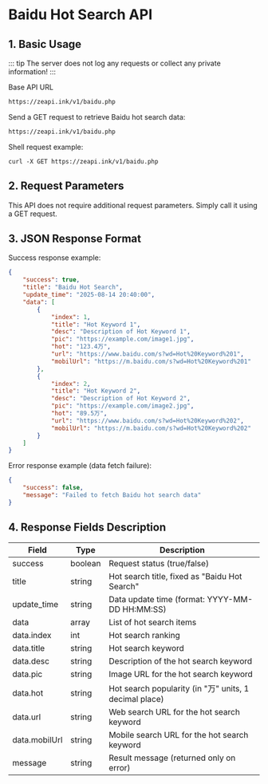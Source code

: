# Baidu Hot Search API

## 1. Basic Usage

::: tip
The server does not log any requests or collect any private information!
:::

Base API URL

```txt
https://zeapi.ink/v1/baidu.php
```

Send a GET request to retrieve Baidu hot search data:

```txt
https://zeapi.ink/v1/baidu.php
```

Shell request example:

```shell
curl -X GET https://zeapi.ink/v1/baidu.php
```

## 2. Request Parameters

This API does not require additional request parameters. Simply call it using a GET request.

## 3. JSON Response Format

Success response example:

```json
{
    "success": true,
    "title": "Baidu Hot Search",
    "update_time": "2025-08-14 20:40:00",
    "data": [
        {
            "index": 1,
            "title": "Hot Keyword 1",
            "desc": "Description of Hot Keyword 1",
            "pic": "https://example.com/image1.jpg",
            "hot": "123.4万",
            "url": "https://www.baidu.com/s?wd=Hot%20Keyword%201",
            "mobilUrl": "https://m.baidu.com/s?wd=Hot%20Keyword%201"
        },
        {
            "index": 2,
            "title": "Hot Keyword 2",
            "desc": "Description of Hot Keyword 2",
            "pic": "https://example.com/image2.jpg",
            "hot": "89.5万",
            "url": "https://www.baidu.com/s?wd=Hot%20Keyword%202",
            "mobilUrl": "https://m.baidu.com/s?wd=Hot%20Keyword%202"
        }
    ]
}
```

Error response example (data fetch failure):

```json
{
    "success": false,
    "message": "Failed to fetch Baidu hot search data"
}
```

## 4. Response Fields Description

| Field         | Type    | Description                                   |
|---------------|---------|-----------------------------------------------|
| success       | boolean | Request status (true/false)                   |
| title         | string  | Hot search title, fixed as "Baidu Hot Search" |
| update_time   | string  | Data update time (format: YYYY-MM-DD HH:MM:SS) |
| data          | array   | List of hot search items                      |
| data.index    | int     | Hot search ranking                            |
| data.title    | string  | Hot search keyword                            |
| data.desc     | string  | Description of the hot search keyword         |
| data.pic      | string  | Image URL for the hot search keyword          |
| data.hot      | string  | Hot search popularity (in "万" units, 1 decimal place) |
| data.url      | string  | Web search URL for the hot search keyword     |
| data.mobilUrl | string  | Mobile search URL for the hot search keyword  |
| message       | string  | Result message (returned only on error)       |